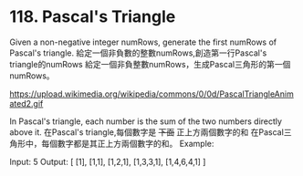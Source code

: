 # 118. Pascal's Triangle
Given a non-negative integer numRows, generate the first numRows of Pascal's triangle.
給定一個非負數的整數numRows,創造第一行Pascal's triangle的numRows 
給定一個非負整數numRows，生成Pascal三角形的第一個numRows。

https://upload.wikimedia.org/wikipedia/commons/0/0d/PascalTriangleAnimated2.gif

In Pascal's triangle, each number is the sum of the two numbers directly above it.
在Pascal's triangle,每個數字是 ~~下面~~ 正上方兩個數字的和
在Pascal三角形中，每個數字都是其正上方兩個數字的和。
Example:

Input: 5
Output:
[
     [1],
    [1,1],
   [1,2,1],
  [1,3,3,1],
 [1,4,6,4,1]
]